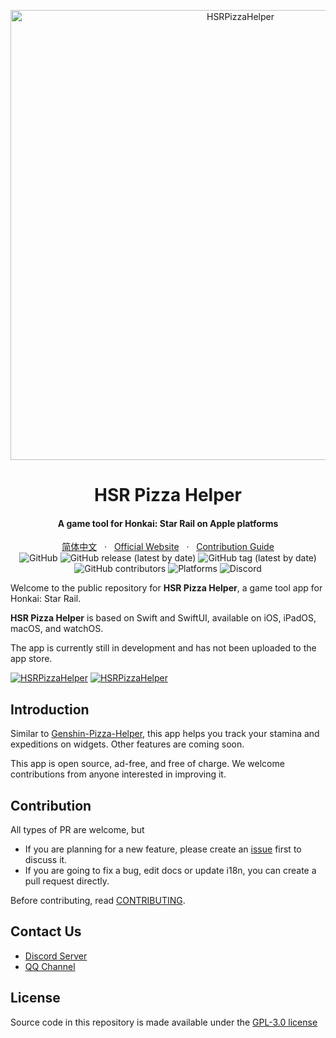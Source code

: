 <p align="center">
  <a href="https://github.com/pizza-studio/HSRPizzaHelper"><img src="https://hsr.pizzastudio.org/img/hsrhelper_headline.png" width="720"alt="HSRPizzaHelper"></a>
</p>

<h1 align = "center">HSR Pizza Helper</h1>
<h4 align = "center">A game tool for Honkai: Star Rail on Apple platforms</h4>
<div align = "center">
        <a href="https://github.com/pizza-studio/hsrpizzahelper/blob/dev/READNE_zh.md">简体中文</a> &nbsp; · &nbsp;
        <a href="https://hsr.pizzastudio.org">Official Website</a> &nbsp; · &nbsp;
        <a href="https://github.com/pizza-studio/hsrpizzahelper/blob/dev/CONTRIBUTING.md">Contribution Guide</a>
</div>

<div align = "center">
<img alt="GitHub" src="https://img.shields.io/github/license/pizza-studio/hsrpizzahelper">
<img alt="GitHub release (latest by date)" src="https://img.shields.io/github/v/release/pizza-studio/hsrpizzahelper">
<img alt="GitHub tag (latest by date)" src="https://img.shields.io/github/v/tag/pizza-studio/hsrpizzahelper">
<img alt="GitHub contributors" src="https://img.shields.io/github/contributors/pizza-studio/hsrpizzahelper">
<img alt="Platforms" src="https://img.shields.io/badge/Platforms-iOS%7CiPadOS%7CmacOS%7CwatchOS-blue">
<img alt="Discord" src="https://img.shields.io/discord/1013415539298816060">
</div>

Welcome to the public repository for **HSR Pizza Helper**, a game tool app for Honkai: Star Rail.

**HSR Pizza Helper** is based on Swift and SwiftUI, available on iOS, iPadOS, macOS, and watchOS.

The app is currently still in development and has not been uploaded to the app store.

<a href="https://apps.apple.com/app/id6448894222"><img src="https://hsr.pizzastudio.org/img/app_store.svg" alt="HSRPizzaHelper"></a>
<a href="https://apps.apple.com/app/id6448894222"><img src="https://hsr.pizzastudio.org/img/app_store_mac.svg" alt="HSRPizzaHelper"></a>

## Introduction

Similar to [Genshin-Pizza-Helper](https://github.com/CanglongCl/Genshin-Pizza-Helper), this app helps you track your stamina and expeditions on widgets. Other features are coming soon.

This app is open source, ad-free, and free of charge. We welcome contributions from anyone interested in improving it.

## Contribution

All types of PR are welcome, but
- If you are planning for a new feature, please create an [issue](https://github.com/pizza-studio/HSRPizzaHelper/issues) first to discuss it.
- If you are going to fix a bug, edit docs or update i18n, you can create a pull request directly.

Before contributing, read [CONTRIBUTING](CONTRIBUTING.md).

## Contact Us

- [Discord Server](https://discord.gg/328bxCn5sd)
- [QQ Channel](https://pd.qq.com/s/9z504ipbc)

## License

Source code in this repository is made available under the [GPL-3.0 license](LICENSE)

